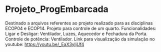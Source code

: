 # Projeto_ProgEmbarcada
Destinado a arquivos referentes ao projeto realizado para as disciplinas ECOP04 e ECOP14.
Projeto para controle de um quarto.
Funcionalidades:
Ligar e Desligar: Ventilador, Luzes, Aquecedor e Fechadura da Porta.
Controle de potência: Ventilador.
Link para visualização da simulação no youtube: https://youtu.be/_EaX3yIjUf4
